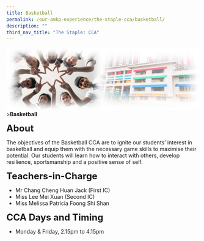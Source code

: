 ```yaml
---
title: Basketball
permalink: /our-amkp-experience/the-staple-cca/basketball/
description: ""
third_nav_title: "The Staple: CCA"
---
```

![Sub-banner](/images/sub%20banner.jpg)
&gt;**Basketball**

**<font size="5">About</font>**

  
The objectives of the Basketball CCA are to ignite our students’ interest in basketball and equip them with the necessary game skills to maximise their potential. Our students will learn how to interact with others, develop resilience, sportsmanship and a positive sense of self.

**<font size="5">Teachers-in-Charge</font>**
* Mr Chang Cheng Huan Jack (First IC)
* Miss Lee Mei Xuan (Second IC)
* Miss Melissa Patricia Foong Shi Shan


**<font size="5">CCA Days and Timing
</font>**
* Monday &amp; Friday, 2.15pm to 4.15pm